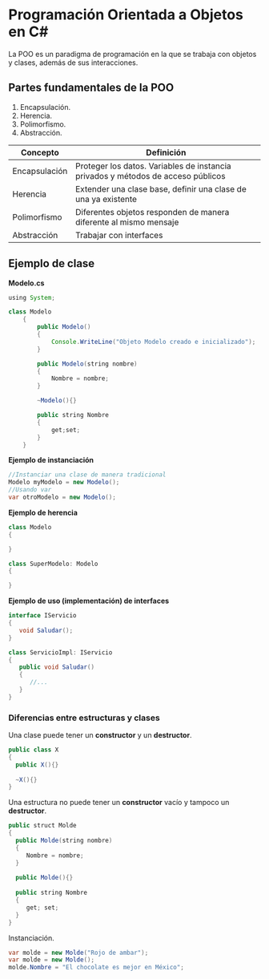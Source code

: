 # Programación Orientada a Objetos en C#

La POO es un paradigma de programación en la que se trabaja con objetos y clases, además de sus interacciones. 


## Partes fundamentales de la POO

1. Encapsulación.
2. Herencia.
3. Polimorfismo.
4. Abstracción.


|Concepto|Definición|
|---|---|
|Encapsulación|Proteger los datos. Variables de instancia privados y métodos de acceso públicos|
|Herencia|Extender una clase base, definir una clase de una ya existente|
|Polimorfismo|Diferentes objetos responden de manera diferente al mismo mensaje|
|Abstracción|Trabajar con interfaces|



## Ejemplo de clase


**Modelo.cs**

```java
using System;

class Modelo
    {
        public Modelo()
        {
            Console.WriteLine("Objeto Modelo creado e inicializado");
        }

        public Modelo(string nombre)
        {
            Nombre = nombre;
        }

        ~Modelo(){}

        public string Nombre
        {
            get;set;
        }
    }
```

**Ejemplo de instanciación**

```java
//Instanciar una clase de manera tradicional
Modelo myModelo = new Modelo();
//Usando var
var otroModelo = new Modelo();
```

**Ejemplo de herencia**

```java
class Modelo
{

}

class SuperModelo: Modelo
{

}

```

**Ejemplo de uso (implementación) de interfaces**

```java
interface IServicio
{
   void Saludar();
}

class ServicioImpl: IServicio
{
   public void Saludar()
   {
      //...
   }
}


```

### Diferencias entre estructuras y clases


Una clase puede tener un **constructor** y un **destructor**. 

```java
public class X
{
  public X(){}
  
  ~X(){}
}

```

Una estructura no puede tener un **constructor** vacío y tampoco un **destructor**.

```java
public struct Molde
{
  public Molde(string nombre)
  {
     Nombre = nombre;
  }
  
  public Molde(){}
  
  public string Nombre
  {
     get; set;
  }
}

```

Instanciación.

```java
var molde = new Molde("Rojo de ambar");
var molde = new Molde();
molde.Nombre = "El chocolate es mejor en México";
```


